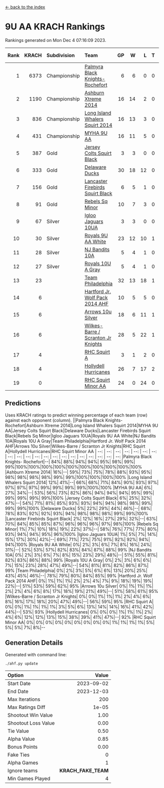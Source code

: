 [<- back to the index](readme.md)
# 9U AA KRACH Rankings
Rankings generated on Mon Dec  4 07:16:09 2023.

Rank|KRACH|Subdivision|Team|GP|W|L|T|OTW|OTL|SoS|Exp Wins|Win Diff
---:|---:|:---|:---|---:|---:|---:|---:|---:|---:|---:|---:|---:
1|6373|Championship|[Palmyra Black Knights- Rochefort](https://gamesheetstats.com/seasons/3659/teams/140260/schedule)|6|6|0|0|0|0|148|6.8|-0.0
2|1190|Championship|[Ashburn Xtreme 2014](https://gamesheetstats.com/seasons/3659/teams/140217/schedule)|16|14|2|0|0|0|216|14.8|-0.0
3|836|Championship|[Long Island Whalers Squirt 2014](https://gamesheetstats.com/seasons/3659/teams/140221/schedule)|16|13|3|0|1|0|280|13.8|-0.0
4|431|Championship|[MYHA 9U AA](https://gamesheetstats.com/seasons/3659/teams/140222/schedule)|16|11|5|0|2|0|322|11.8|-0.0
5|387|Gold|[Jersey Colts Squirt Black](https://gamesheetstats.com/seasons/3659/teams/140254/schedule)|3|3|0|0|0|0|15|3.9|0.0
6|333|Gold|[Delaware Ducks](https://gamesheetstats.com/seasons/3659/teams/140218/schedule)|30|18|12|0|0|3|937|18.8|-0.0
7|156|Gold|[Lancaster Firebirds Squirt Black](https://gamesheetstats.com/seasons/3659/teams/140256/schedule)|6|5|1|0|0|0|59|5.9|0.0
8|91|Gold|[Rebels Sq Minor](https://gamesheetstats.com/seasons/3659/teams/140223/schedule)|10|7|3|0|1|1|175|7.9|0.0
9|67|Silver|[Igloo Jaguars 10UA](https://gamesheetstats.com/seasons/3659/teams/140253/schedule)|3|3|0|0|0|0|3|3.9|0.0
10|30|Silver|[Royals 9U AA White](https://gamesheetstats.com/seasons/3659/teams/140225/schedule)|23|12|10|1|0|0|186|13.4|0.0
11|28|Silver|[NJ Bandits 10A](https://gamesheetstats.com/seasons/3659/teams/140259/schedule)|5|4|1|0|0|0|10|4.9|0.0
12|27|Silver|[Royals 10U A Gray](https://gamesheetstats.com/seasons/3659/teams/140262/schedule)|5|4|1|0|0|0|7|4.9|0.0
13|23||[Team Philadelphia](https://gamesheetstats.com/seasons/3659/teams/140226/schedule)|32|13|18|1|2|1|443|14.4|0.0
14|6||[Hartford Jr. Wolf Pack 2014 AHF](https://gamesheetstats.com/seasons/3659/teams/140219/schedule)|10|5|5|0|0|0|83|5.9|0.0
15|6||[Arrows 10u Silver](https://gamesheetstats.com/seasons/3659/teams/140216/schedule)|18|6|11|1|0|0|181|7.4|0.0
16|6||[Wilkes-Barre / Scranton Jr Knights](https://gamesheetstats.com/seasons/3659/teams/140228/schedule)|28|5|22|1|0|1|623|6.4|0.0
17|4||[RHC Squirt A](https://gamesheetstats.com/seasons/3659/teams/140261/schedule)|3|1|2|0|0|0|10|1.9|0.0
18|4||[Hollydell Hurricanes](https://gamesheetstats.com/seasons/3659/teams/140220/schedule)|26|7|17|2|0|0|90|8.9|0.0
19|0||[RHC Squirt Minor AA](https://gamesheetstats.com/seasons/3659/teams/140224/schedule)|24|0|24|0|0|0|97|0.9|0.0

## Predictions
Uses KRACH ratings to predict winning percentage of each team (row) against each opponent (column).
||Palmyra Black Knights- Rochefort|Ashburn Xtreme 2014|Long Island Whalers Squirt 2014|MYHA 9U AA|Jersey Colts Squirt Black|Delaware Ducks|Lancaster Firebirds Squirt Black|Rebels Sq Minor|Igloo Jaguars 10UA|Royals 9U AA White|NJ Bandits 10A|Royals 10U A Gray|Team Philadelphia|Hartford Jr. Wolf Pack 2014 AHF|Arrows 10u Silver|Wilkes-Barre / Scranton Jr Knights|RHC Squirt A|Hollydell Hurricanes|RHC Squirt Minor AA
| --: | --: | --: | --: | --: | --: | --: | --: | --: | --: | --: | --: | --: | --: | --: | --: | --: | --: | --: | --: 
|Palmyra Black Knights- Rochefort|--| 84%| 88%| 94%| 94%| 95%| 98%| 99%| 99%|100%|100%|100%|100%|100%|100%|100%|100%|100%|100%
|Ashburn Xtreme 2014| 16%|--| 59%| 73%| 75%| 78%| 88%| 93%| 95%| 98%| 98%| 98%| 98%| 99%| 99%|100%|100%|100%|100%
|Long Island Whalers Squirt 2014| 12%| 41%|--| 66%| 68%| 71%| 84%| 90%| 93%| 97%| 97%| 97%| 97%| 99%| 99%| 99%| 99%|100%|100%
|MYHA 9U AA|  6%| 27%| 34%|--| 53%| 56%| 73%| 82%| 86%| 94%| 94%| 94%| 95%| 99%| 99%| 99%| 99%| 99%|100%
|Jersey Colts Squirt Black|  6%| 25%| 32%| 47%|--| 54%| 71%| 81%| 85%| 93%| 93%| 94%| 94%| 98%| 98%| 99%| 99%| 99%|100%
|Delaware Ducks|  5%| 22%| 29%| 44%| 46%|--| 68%| 78%| 83%| 92%| 92%| 93%| 94%| 98%| 98%| 98%| 99%| 99%|100%
|Lancaster Firebirds Squirt Black|  2%| 12%| 16%| 27%| 29%| 32%|--| 63%| 70%| 84%| 85%| 85%| 87%| 96%| 96%| 96%| 97%| 98%|100%
|Rebels Sq Minor|  1%|  7%| 10%| 18%| 19%| 22%| 37%|--| 58%| 76%| 77%| 77%| 80%| 93%| 94%| 94%| 95%| 96%|100%
|Igloo Jaguars 10UA|  1%|  5%|  7%| 14%| 15%| 17%| 30%| 42%|--| 69%| 71%| 72%| 75%| 91%| 92%| 92%| 94%| 94%|100%
|Royals 9U AA White|  0%|  2%|  3%|  6%|  7%|  8%| 16%| 24%| 31%|--| 52%| 53%| 57%| 82%| 83%| 84%| 87%| 88%| 99%
|NJ Bandits 10A|  0%|  2%|  3%|  6%|  7%|  8%| 15%| 23%| 29%| 48%|--| 51%| 55%| 81%| 82%| 83%| 86%| 88%| 99%
|Royals 10U A Gray|  0%|  2%|  3%|  6%|  6%|  7%| 15%| 23%| 28%| 47%| 49%|--| 54%| 81%| 81%| 82%| 86%| 87%| 99%
|Team Philadelphia|  0%|  2%|  3%|  5%|  6%|  6%| 13%| 20%| 25%| 43%| 45%| 46%|--| 78%| 79%| 80%| 84%| 85%| 99%
|Hartford Jr. Wolf Pack 2014 AHF|  0%|  1%|  1%|  1%|  2%|  2%|  4%|  7%|  9%| 18%| 19%| 19%| 22%|--| 51%| 53%| 59%| 62%| 95%
|Arrows 10u Silver|  0%|  1%|  1%|  1%|  2%|  2%|  4%|  6%|  8%| 17%| 18%| 19%| 21%| 49%|--| 51%| 58%| 61%| 95%
|Wilkes-Barre / Scranton Jr Knights|  0%|  0%|  1%|  1%|  1%|  2%|  4%|  6%|  8%| 16%| 17%| 18%| 20%| 47%| 49%|--| 56%| 59%| 95%
|RHC Squirt A|  0%|  0%|  1%|  1%|  1%|  1%|  3%|  5%|  6%| 13%| 14%| 14%| 16%| 41%| 42%| 44%|--| 53%| 93%
|Hollydell Hurricanes|  0%|  0%|  0%|  1%|  1%|  1%|  2%|  4%|  6%| 12%| 12%| 13%| 15%| 38%| 39%| 41%| 47%|--| 92%
|RHC Squirt Minor AA|  0%|  0%|  0%|  0%|  0%|  0%|  0%|  0%|  0%|  1%|  1%|  1%|  1%|  5%|  5%|  5%|  7%|  8%|--

## Generation Details

Generated with command line:
```
./ahf.py update
```

| Option | Value |
| :----- | ----: |
| Start Date | 2023-09-02 |
| End Date | 2023-12-03 |
| Max Iterations | 200 |
| Max Ratings Diff | 1e-05 |
| Shootout Win Value | 1.00 |
| Shootout Loss Value | 0.00 |
| Tie Value | 0.50 |
| Alpha Value | 0.85 |
| Bonus Points | 0.00 |
| Fake Ties | 0 |
| Alpha Games | 1 |
| Ignore teams | __KRACH_FAKE_TEAM__ |
| Min Games Played | 4 |


